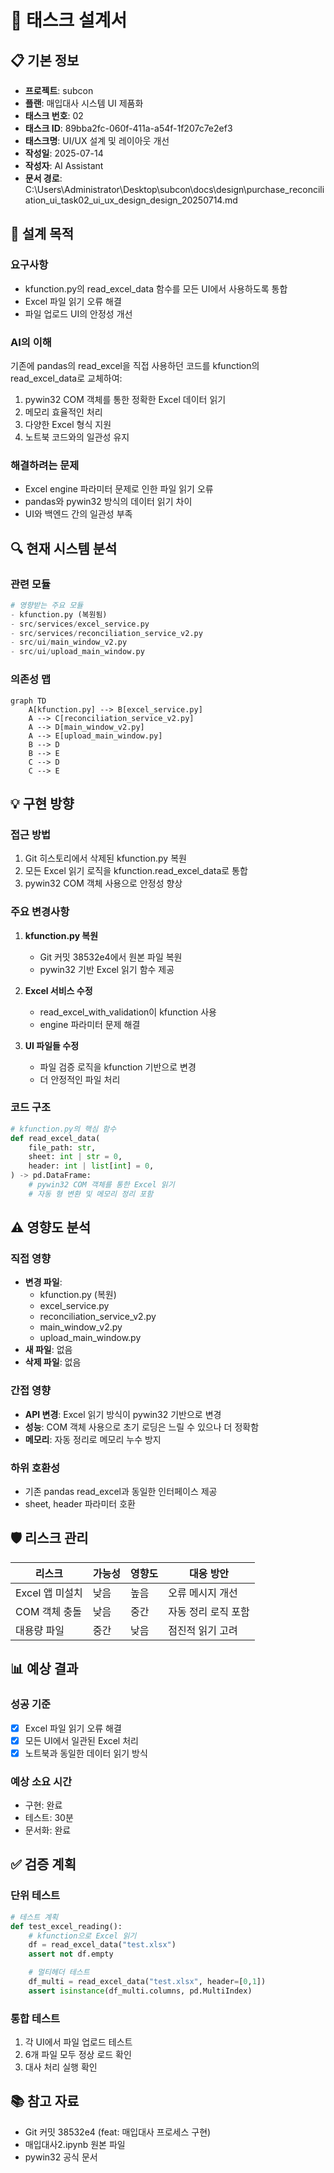 # 🎨 태스크 설계서

## 📋 기본 정보
- **프로젝트**: subcon
- **플랜**: 매입대사 시스템 UI 제품화
- **태스크 번호**: 02
- **태스크 ID**: 89bba2fc-060f-411a-a54f-1f207c7e2ef3
- **태스크명**: UI/UX 설계 및 레이아웃 개선
- **작성일**: 2025-07-14
- **작성자**: AI Assistant
- **문서 경로**: C:\Users\Administrator\Desktop\subcon\docs\design\purchase_reconciliation_ui_task02_ui_ux_design_design_20250714.md

## 🎯 설계 목적
### 요구사항
- kfunction.py의 read_excel_data 함수를 모든 UI에서 사용하도록 통합
- Excel 파일 읽기 오류 해결
- 파일 업로드 UI의 안정성 개선

### AI의 이해
기존에 pandas의 read_excel을 직접 사용하던 코드를 kfunction의 read_excel_data로 교체하여:
1. pywin32 COM 객체를 통한 정확한 Excel 데이터 읽기
2. 메모리 효율적인 처리
3. 다양한 Excel 형식 지원
4. 노트북 코드와의 일관성 유지

### 해결하려는 문제
- Excel engine 파라미터 문제로 인한 파일 읽기 오류
- pandas와 pywin32 방식의 데이터 읽기 차이
- UI와 백엔드 간의 일관성 부족

## 🔍 현재 시스템 분석
### 관련 모듈
```python
# 영향받는 주요 모듈
- kfunction.py (복원됨)
- src/services/excel_service.py
- src/services/reconciliation_service_v2.py  
- src/ui/main_window_v2.py
- src/ui/upload_main_window.py
```

### 의존성 맵
```mermaid
graph TD
    A[kfunction.py] --> B[excel_service.py]
    A --> C[reconciliation_service_v2.py]
    A --> D[main_window_v2.py]
    A --> E[upload_main_window.py]
    B --> D
    B --> E
    C --> D
    C --> E
```

## 💡 구현 방향
### 접근 방법
1. Git 히스토리에서 삭제된 kfunction.py 복원
2. 모든 Excel 읽기 로직을 kfunction.read_excel_data로 통합
3. pywin32 COM 객체 사용으로 안정성 향상

### 주요 변경사항
1. **kfunction.py 복원**
   - Git 커밋 38532e4에서 원본 파일 복원
   - pywin32 기반 Excel 읽기 함수 제공

2. **Excel 서비스 수정**
   - read_excel_with_validation이 kfunction 사용
   - engine 파라미터 문제 해결

3. **UI 파일들 수정**
   - 파일 검증 로직을 kfunction 기반으로 변경
   - 더 안정적인 파일 처리

### 코드 구조
```python
# kfunction.py의 핵심 함수
def read_excel_data(
    file_path: str,
    sheet: int | str = 0,      
    header: int | list[int] = 0,
) -> pd.DataFrame:
    # pywin32 COM 객체를 통한 Excel 읽기
    # 자동 형 변환 및 메모리 정리 포함
```

## ⚠️ 영향도 분석
### 직접 영향
- **변경 파일**: 
  - kfunction.py (복원)
  - excel_service.py
  - reconciliation_service_v2.py
  - main_window_v2.py
  - upload_main_window.py
- **새 파일**: 없음
- **삭제 파일**: 없음

### 간접 영향
- **API 변경**: Excel 읽기 방식이 pywin32 기반으로 변경
- **성능**: COM 객체 사용으로 초기 로딩은 느릴 수 있으나 더 정확함
- **메모리**: 자동 정리로 메모리 누수 방지

### 하위 호환성
- 기존 pandas read_excel과 동일한 인터페이스 제공
- sheet, header 파라미터 호환

## 🛡️ 리스크 관리
| 리스크 | 가능성 | 영향도 | 대응 방안 |
|--------|--------|--------|-----------|
| Excel 앱 미설치 | 낮음 | 높음 | 오류 메시지 개선 |
| COM 객체 충돌 | 낮음 | 중간 | 자동 정리 로직 포함 |
| 대용량 파일 | 중간 | 낮음 | 점진적 읽기 고려 |

## 📊 예상 결과
### 성공 기준
- [x] Excel 파일 읽기 오류 해결
- [x] 모든 UI에서 일관된 Excel 처리
- [x] 노트북과 동일한 데이터 읽기 방식

### 예상 소요 시간
- 구현: 완료
- 테스트: 30분
- 문서화: 완료

## ✅ 검증 계획
### 단위 테스트
```python
# 테스트 계획
def test_excel_reading():
    # kfunction으로 Excel 읽기
    df = read_excel_data("test.xlsx")
    assert not df.empty

    # 멀티헤더 테스트
    df_multi = read_excel_data("test.xlsx", header=[0,1])
    assert isinstance(df_multi.columns, pd.MultiIndex)
```

### 통합 테스트
1. 각 UI에서 파일 업로드 테스트
2. 6개 파일 모두 정상 로드 확인
3. 대사 처리 실행 확인

## 📚 참고 자료
- Git 커밋 38532e4 (feat: 매입대사 프로세스 구현)
- 매입대사2.ipynb 원본 파일
- pywin32 공식 문서
